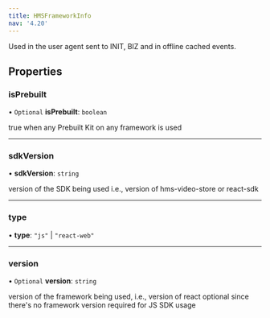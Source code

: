```yaml
---
title: HMSFrameworkInfo
nav: '4.20'
---
```


Used in the user agent sent to INIT, BIZ and in offline cached events.

## Properties

### isPrebuilt

• `Optional` **isPrebuilt**: `boolean`

true when any Prebuilt Kit on any framework is used

---

### sdkVersion

• **sdkVersion**: `string`

version of the SDK being used i.e., version of hms-video-store or react-sdk

---

### type

• **type**: `"js"` \| `"react-web"`

---

### version

• `Optional` **version**: `string`

version of the framework being used, i.e., version of react
optional since there's no framework version required for JS SDK usage
